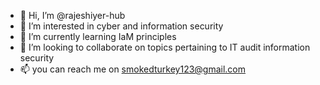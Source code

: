 - 👋 Hi, I’m @rajeshiyer-hub
- 👀 I’m interested in cyber and information security
- 🌱 I’m currently learning IaM principles
- 💞️ I’m looking to collaborate on topics pertaining to IT audit information security
- 📫 you can reach me on smokedturkey123@gmail.com

<!---
rajeshiyer-hub/rajeshiyer-hub is a ✨ special ✨ repository because its `README.md` (this file) appears on your GitHub profile.
You can click the Preview link to take a look at your changes.
--->
